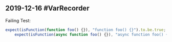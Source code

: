 ## 2019-12-16 #VarRecorder 

Failing Test:

```javascript
expect(isFunction(function foo() {}), "function foo() {}").to.be.true;
    expect(isFunction(async function foo() {}), "async function foo() {}").to.be.true;
```
